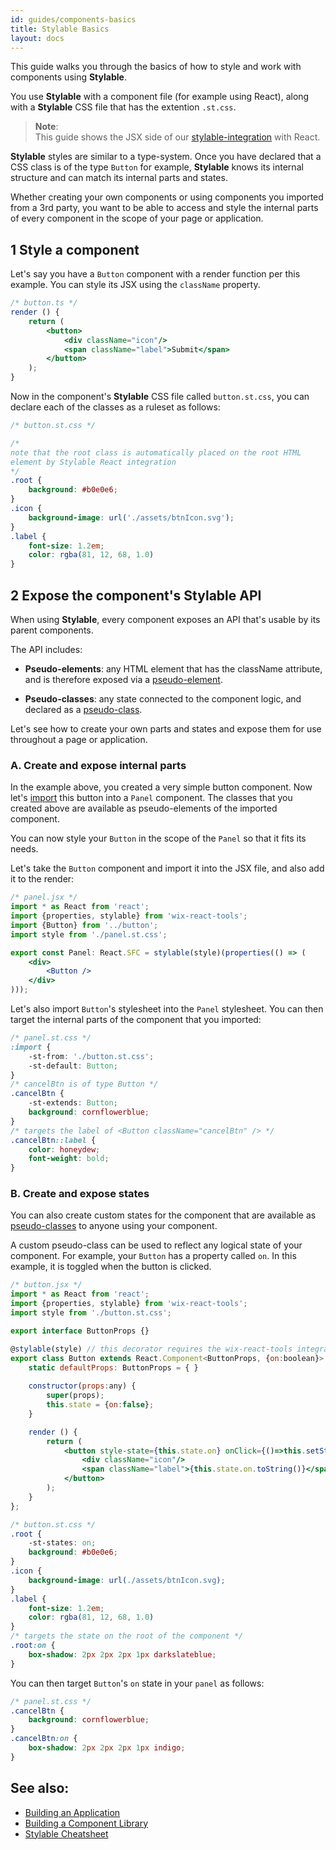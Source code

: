 ```yaml
---
id: guides/components-basics
title: Stylable Basics
layout: docs
---
```


This guide walks you through the basics of how to style and work with components using **Stylable**. 

You use **Stylable** with a component file (for example using React), along with a **Stylable** CSS file that has the extention `.st.css`.

> **Note**:  
> This guide shows the JSX side of our [stylable-integration](https://github.com/wixplosives/stylable-integration) with React. 

**Stylable** styles are similar to a type-system. Once you have declared that a CSS class is of the type `Button` for example, **Stylable** knows its internal structure and can match its internal parts and states.

Whether creating your own components or using components you imported from a 3rd party, you want to be able to access and style the internal parts of every component in the scope of your page or application. 


## 1 Style a component 

Let's say you have a `Button` component with a render function per this example. You can style its JSX using the `className` property.

```jsx
/* button.ts */
render () {
    return (
        <button>
            <div className="icon"/>
            <span className="label">Submit</span>
        </button>
    );
}
```

Now in the component's **Stylable** CSS file called `button.st.css`, you can declare each of the classes as a ruleset as follows:

```css
/* button.st.css */

/* 
note that the root class is automatically placed on the root HTML 
element by Stylable React integration 
*/
.root { 
    background: #b0e0e6;
}
.icon {
    background-image: url('./assets/btnIcon.svg');
}
.label {
    font-size: 1.2em;
    color: rgba(81, 12, 68, 1.0)
}
```

## 2 Expose the component's Stylable API

When using **Stylable**, every component exposes an API that's usable by its parent components.

The API includes:

* **Pseudo-elements**: any HTML element that has the className attribute, and is therefore exposed via a [pseudo-element](../references/pseudo-elements.md).
 
* **Pseudo-classes**: any state connected to the component logic, and declared as a [pseudo-class](../references/pseudo-classes.md).

Let's see how to create your own parts and states and expose them for use throughout a page or application.

### A. Create and expose internal parts

In the example above, you created a very simple button component. Now let's [import](../references/imports.md) this button into a `Panel` component. The classes that you created above are available as pseudo-elements of the imported component.

You can now style your `Button` in the scope of the `Panel` so that it fits its needs.

Let's take the `Button` component and import it into the JSX file, and also add it to the render:

```jsx
/* panel.jsx */
import * as React from 'react';
import {properties, stylable} from 'wix-react-tools';
import {Button} from '../button';
import style from './panel.st.css';

export const Panel: React.SFC = stylable(style)(properties(() => (
    <div>
        <Button />
    </div>
)));
```

Let's also import `Button`'s stylesheet into the `Panel` stylesheet. You can then target the internal parts of the component that you imported:

```css
/* panel.st.css */
:import {
    -st-from: './button.st.css';
    -st-default: Button;
}
/* cancelBtn is of type Button */
.cancelBtn { 
    -st-extends: Button;
    background: cornflowerblue;
}
/* targets the label of <Button className="cancelBtn" /> */
.cancelBtn::label { 
    color: honeydew;
    font-weight: bold;
}
```

### B. Create and expose states

You can also create custom states for the component that are available as [pseudo-classes](../references/pseudo-classes.md) to anyone using your component.

A custom pseudo-class can be used to reflect any logical state of your component. For example, your `Button` has a property called `on`. In this example, it is toggled when the button is clicked.

```jsx
/* button.jsx */
import * as React from 'react';
import {properties, stylable} from 'wix-react-tools';
import style from './button.st.css';

export interface ButtonProps {}

@stylable(style) // this decorator requires the wix-react-tools integration
export class Button extends React.Component<ButtonProps, {on:boolean}> {
    static defaultProps: ButtonProps = { }
    
    constructor(props:any) {
        super(props);
        this.state = {on:false};
    }

    render () {
        return (
            <button style-state={this.state.on} onClick={()=>this.setState({on:!this.state.on})}>
                <div className="icon"/>
                <span className="label">{this.state.on.toString()}</span>
            </button>
        );
    }
};
```

```css
/* button.st.css */
.root {
    -st-states: on;
    background: #b0e0e6;
}
.icon {
    background-image: url(./assets/btnIcon.svg);
}
.label {
    font-size: 1.2em;
    color: rgba(81, 12, 68, 1.0)
}
/* targets the state on the root of the component */
.root:on { 
    box-shadow: 2px 2px 2px 1px darkslateblue;
}
```

You can then target `Button`'s `on` state in your `panel` as follows:

```css
/* panel.st.css */
.cancelBtn {
    background: cornflowerblue;
}
.cancelBtn:on {
    box-shadow: 2px 2px 2px 1px indigo;
}
```

## See also:

* [Building an Application](./stylable-application.md)
* [Building a Component Library](./stylable-component-library.md)
* [Stylable Cheatsheet](../getting-started/cheatsheet.md)

